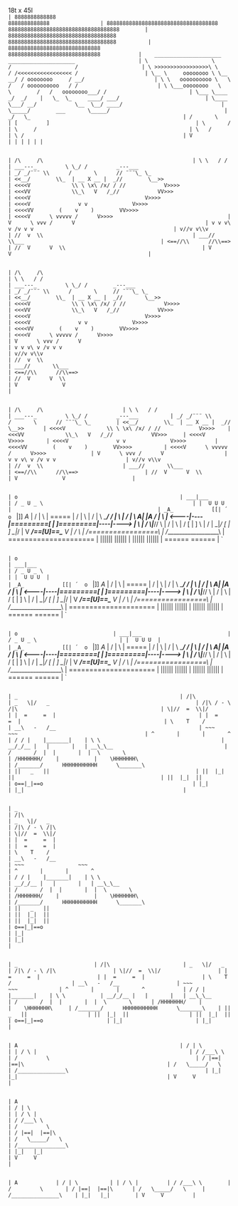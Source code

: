 18t x 45l
`                                                                                                       |
                8888888888888                                              8888888888888                |
        88888888888888888888888888888888888                  88888888888888888888888888888888888        |
          8888888888888888888888888888888888                8888888888888888888888888888888888          |
            88888888888888888888888888888                      88888888888888888888888888888            |	
                    _____________________                      _____________________                    |
                    \                    \                    /                    /                    |
                     \ >>>>>>>>>>>>>>>>>\ \                  / /<<<<<<<<<<<<<<<<< /                     |
                      \__ \     oooooooo \ \__            __/ / oooooooo     / __/                      |
                         \ \   oooooooooo \   \	         /   / oooooooooo   / /                         |
                          \ \___oooooooo   \   \        /   /   oooooooo___/ /                          |
                           \___ \____     _/  _/    |   \_  \_     ____/ ___/                           |
                               \____ \___/ __/	          \__  \__/ ____/                               |
                                    \_____/        ___       \_____/                                    |
                                                 _/   \_                                                |
                                                /       \                                               |
                                               [         ]                                              |
                                                \       /                                               |
                                                 \     /                                                |
                                                  \   /                                                 |
                                                   \ /                                                  |
                                                    V                                                   |
                                                                                                        |
                                                                                                        |
                                                                                                        |
                                                                                                        |
                                                                                                        |
`

`                                                                                                       |
                                                /\     /\                                               |
                                                \ \   / /                                               |
                                 ___---_         \ \_/ /         _---___                                |
                               _/ _/¨¨¨ \\      /       \      // ¨¨¨\_ \_                              |
                             <<__/        \\_  | __ X __ |  _//        \__>>                            |
                          <<<<V             \\ \ \x\ /x/ / //            V>>>>                          |
                           <<<VV             \\_\   V   /_//            VV>>>                           |
                             <<<<V                                    V>>>>                             |
                               <<<<V               v v              V>>>>                               |
                                 <<<<VV        (    v    )        VV>>>>                                |
                                     <<<<V      \ vvvvv /      V>>>>                                    |
                                          V      \ vvv /      V                                         |
                                             v v v\ v /v v v                                            |
                                                v//v v\\v                                               |
                                                //  v  \\                                               |
                                            ___//       \\___ 	                                        |
                                           <==//\\      //\\==>	                                        |
                                             //  V      V  \\                                           |
                                             V              V                                           |
`

`                                                                                                       |
                         /\     /\                                                                      |
                         \ \   / /                                                                      |
          ___---_     	  \ \_/ /        _---___                                                        |
        _/ _/¨¨¨ \\      /       \     // ¨¨¨\_ \_                                                      |
      <<__/        \\_  | __ X __ |  _//       \__>>                                                    |
   <<<<V             \\ \ \x\ /x/ / //            V>>>>                                                 |
    <<<VV             \\_\   V   /_//            VV>>>                                                  |
      <<<<V                                    V>>>>                                                    |
        <<<<V               v v              V>>>>                                                      |
          <<<<VV        (    v    )        VV>>>>                                                       |
              <<<<V      \ vvvvv /      V>>>>                                                           |
                   V      \ vvv /      V                                                                |
                      v v v\ v /v v v                                                                   |
                         v//v v\\v                                                                      |
                         //  v  \\                                                                      |
                     ___//       \\___ 	                                                                |
                    <==//\\      //\\==>                                                                |
                      //  V      V  \\                                                                  |
                      V              V                                                                  |
`

`                                                                                                       |
                                                                      /\     /\                         |
                                                                      \ \   / /                         |
                                                       ___---_         \ \_/ /         _---___          |
                                                     _/ _/¨¨¨ \\      /       \      // ¨¨¨\_ \_        |
                                                   <<__/        \\_  | __ X __ |  _//        \__>>      |
                                                <<<<V             \\ \ \x\ /x/ / //            V>>>>    |
                                                 <<<VV             \\_\   V   /_//            VV>>>     |
                                                   <<<<V                                    V>>>>       |
                                                     <<<<V               v v              V>>>>         |
                                                       <<<<VV        (    v    )        VV>>>>          |
                                                           <<<<V      \ vvvvv /      V>>>>              |
                                                                V      \ vvv /      V                   |
                                                                   v v v\ v /v v v                      |
                                                                      v//v v\\v                         |
                                                                      //  v  \\                         |
                                                                  ___//       \\___ 	                  |
                                                                 <==//\\      //\\==>	                  |
                                                                   //  V      V  \\                     |
                                                                   V              V                     |
`


`                                                                                                       |
                                                    o                                                   |
                                                 ___|___                                                |
                                                / _ U _ \                                               |
                                               |  U U U  |                                              |
                              _A_            [[| ´  o  ` |]]            _A_                             |
                             / | \             |  =====  |             / | \                            |
                            /  |  \             \_______/             /  |  \                           |
                           /   |   \           A___| |___A           /   |   \                          |
                          <----|----|=========[     |     ]=========|----|---->                         |
                           \   |   /           \\___|___//           \   |   /                          |
                            \  |  /             [   |   ]             \  |  /                           |
                             \_|_/               [  |  ]               \_|_/                            |
                               V             ___/==[U]==\___             V                              |
                                            /               \                                           |
                                           /=================\                                          |
                                          /___________________\                                         |
                                          =====================                                         | 
                                          ||||||         ||||||                                         | 
                                          ||||||         ||||||                                         | 
                                          ======         ======                                         | 
`

`                                                                                                       |
                              o                                                                         |
                           ___|___                                                                      |
                          / _ U _ \                                                                     |
                         |  U U U  |                                                                    |
        _A_            [[| ´  o  ` |]]            _A_                                                   |
       / | \             |  =====  |             / | \                                                  |
      /  |  \             \_______/             /  |  \                                                 |
     /   |   \           A___| |___A           /   |   \                                                |
    <----|----|=========[     |     ]=========|----|---->                                               |
     \   |   /           \\___|___//           \   |   /                                                |
      \  |  /             [   |   ]             \  |  /                                                 |
       \_|_/               [  |  ]               \_|_/                                                  |
         V             ___/==[U]==\___             V                                                    |
                      /               \                                                                 |
                     /=================\                                                                |
                    /___________________\                                                               |
                    =====================                                                               | 
                    ||||||         ||||||                                                               | 
                    ||||||         ||||||                                                               | 
                    ======         ======                                                               | 
`

`                                                                                                       |
                                                                         o                              |
                                                                      ___|___                           |
                                                                     / _ U _ \                          |
                                                                    |  U U U  |                         |
                                                   _A_            [[| ´  o  ` |]]            _A_        |
                                                  / | \             |  =====  |             / | \       |
                                                 /  |  \             \_______/             /  |  \      |
                                                /   |   \           A___| |___A           /   |   \     |
                                               <----|----|=========[     |     ]=========|----|---->    |
                                                \   |   /           \\___|___//           \   |   /     |
                                                 \  |  /             [   |   ]             \  |  /      |
                                                  \_|_/               [  |  ]               \_|_/       |
                                                    V             ___/==[U]==\___             V         |
                                                                 /               \                      |
                                                                /=================\                     |
                                                               /___________________\                    |
                                                               =====================                    |
                                                               ||||||         ||||||                    |
                                                               ||||||         ||||||                    |
                                                               ======         ======                    |
`

`                                                                                                       |
                                                    _                                                   |
                                                   /|\                                                  |
                                               _   \|/   _                                              |
                                              /|\ / - \ /|\                                             |
                                              \|//  =  \\|/                                             |
                                              |  =     =  |                                             |
                                              |  =     =  |                                             |
                                               \    T    /                                              |
                                              __\   -   /__                                             |
                                         ~~~                 ~~~                                        |
                                        ^       |       |       ^                                       |
                                       / / |    |_______|    | \ \                                      |
                                    __/_/__ |   |       |   | __\_\__                                   |
                                  /       /  |  |       |  |  \       \                                 |
                                 /HHHHHHH/    |           |    \HHHHHHH\                                |
                                /_______/      HHHHHHHHHHH      \_______\                               |
                                               ||   _   ||                                              |
                                               ||  |_|  ||                                              |
                                               ||  |_|  ||                                              |
                                                o==|_|==o                                               |
                                                   |_|                                                  |
                                                   |_|                                                  |
`

`                                                                                                       |
                        _                                                                               |
                       /|\                                                                              |
                   _   \|/   _                                                                          |
                  /|\ / - \ /|\                                                                         |
                  \|//  =  \\|/                                                                         |
                  |  =     =  |                                                                         |
                  |  =     =  |                                                                         |
                   \    T    /                                                                          |
                  __\   -   /__                                                                         |
             ~~~                 ~~~                                                                    |
            ^       |       |       ^                                                                   |
           / / |    |_______|    | \ \                                                                  |
        __/_/__ |   |       |   | __\_\__                                                               |
      /       /  |  |       |  |  \       \                                                             |
     /HHHHHHH/    |           |    \HHHHHHH\                                                            |
    /_______/      HHHHHHHHHHH      \_______\                                                           |
                   ||   _   ||                                                                          |
                   ||  |_|  ||                                                                          |
                   ||  |_|  ||                                                                          |
                    o==|_|==o                                                                           |
                       |_|                                                                              |
                       |_|                                                                              |
`                                                 

`                                                                                                       |
                                                                               _                        |
                                                                              /|\                       |
                                                                          _   \|/   _                   |
                                                                         /|\ / - \ /|\                  |
                                                                         \|//  =  \\|/                  |
                                                                         |  =     =  |                  |
                                                                         |  =     =  |                  |
                                                                          \    T    /                   |
                                                                         __\   -   /__                  |
                                                                    ~~~                 ~~~             |
                                                                   ^       |       |       ^            |
                                                                  / / |    |_______|    | \ \           |
                                                               __/_/__ |   |       |   | __\_\__        |
                                                             /       /  |  |       |  |  \       \      |
                                                            /HHHHHHH/    |           |    \HHHHHHH\     |
                                                           /_______/      HHHHHHHHHHH      \_______\    |
                                                                          ||   _   ||                   |
                                                                          ||  |_|  ||                   |
                                                                          ||  |_|  ||                   |
                                                                           o==|_|==o                    |
                                                                              |_|                       |
                                                                              |_|                       |
`

`                                                                                                       |
                                                    A                                                   |
                                                  / | \                                                 |
                                                 | / \ |                                                |
                                                / /___\ \                                               |
                                               /         \                                              |
                                              / |==|  |==|\                                             |
                                             /   \_____/   \                                            |
                                            /_______________\                                           |
                                                |_|   |_|                                               |
                                                 V     V                                                |
`

`                                                                                                       |
            A                                                                                           |
          / | \                                                                                         |
         | / \ |                                                                                        |
        / /___\ \                                                                                       |
       /         \                                                                                      |
      / |==|  |==|\                                                                                     |
     /   \_____/   \                                                                                    |
    /_______________\                                                                                   |
        |_|   |_|                                                                                       |
         V     V                                                                                        |
`
                                                                                                        
`                                                                                                       |
                                                                                           A            |
                                                                                         / | \          |
                                                                                        | / \ |         |
                                                                                       / /___\ \        |
                                                                                      /         \       |
                                                                                     / |==|  |==|\      |
                                                                                    /   \_____/   \     |
                                                                                   /_______________\    |
                                                                                       |_|   |_|        |
                                                                                        V     V         |
`